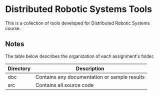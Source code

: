 # Distributed Robotic Systems Tools
This is a collection of tools developed for Distributed Robotic Systems course.

## Notes
The table below describes the organization of each assignment's folder.

| Directory | Description                                   |
|-----------|-----------------------------------------------|
| doc       | Contains any documentation or sample results  |
| src       | Contains all source code                      |
